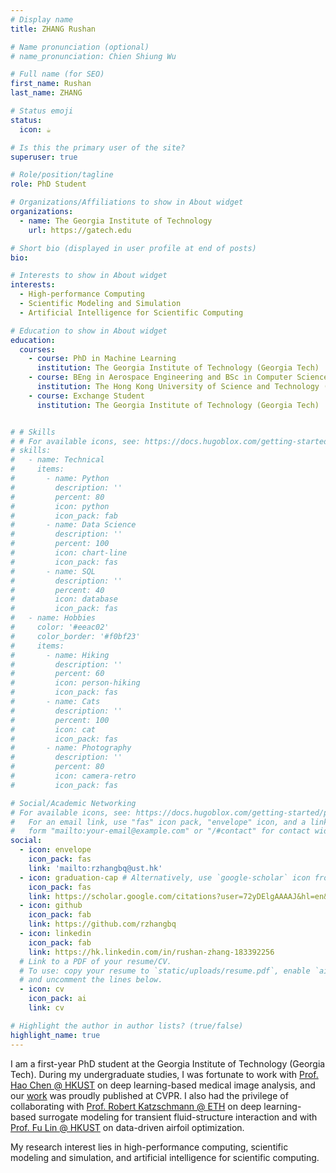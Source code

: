 ```yaml
---
# Display name
title: ZHANG Rushan

# Name pronunciation (optional)
# name_pronunciation: Chien Shiung Wu

# Full name (for SEO)
first_name: Rushan
last_name: ZHANG

# Status emoji
status:
  icon: ☕️

# Is this the primary user of the site?
superuser: true

# Role/position/tagline
role: PhD Student

# Organizations/Affiliations to show in About widget
organizations:
  - name: The Georgia Institute of Technology
    url: https://gatech.edu

# Short bio (displayed in user profile at end of posts)
bio:

# Interests to show in About widget
interests:
  - High-performance Computing
  - Scientific Modeling and Simulation
  - Artificial Intelligence for Scientific Computing

# Education to show in About widget
education:
  courses:
    - course: PhD in Machine Learning
      institution: The Georgia Institute of Technology (Georgia Tech)
    - course: BEng in Aerospace Engineering and BSc in Computer Science
      institution: The Hong Kong University of Science and Technology (HKUST)
    - course: Exchange Student
      institution: The Georgia Institute of Technology (Georgia Tech)


# # Skills
# # For available icons, see: https://docs.hugoblox.com/getting-started/page-builder/#icons
# skills:
#   - name: Technical
#     items:
#       - name: Python
#         description: ''
#         percent: 80
#         icon: python
#         icon_pack: fab
#       - name: Data Science
#         description: ''
#         percent: 100
#         icon: chart-line
#         icon_pack: fas
#       - name: SQL
#         description: ''
#         percent: 40
#         icon: database
#         icon_pack: fas
#   - name: Hobbies
#     color: '#eeac02'
#     color_border: '#f0bf23'
#     items:
#       - name: Hiking
#         description: ''
#         percent: 60
#         icon: person-hiking
#         icon_pack: fas
#       - name: Cats
#         description: ''
#         percent: 100
#         icon: cat
#         icon_pack: fas
#       - name: Photography
#         description: ''
#         percent: 80
#         icon: camera-retro
#         icon_pack: fas

# Social/Academic Networking
# For available icons, see: https://docs.hugoblox.com/getting-started/page-builder/#icons
#   For an email link, use "fas" icon pack, "envelope" icon, and a link in the
#   form "mailto:your-email@example.com" or "/#contact" for contact widget.
social:
  - icon: envelope
    icon_pack: fas
    link: 'mailto:rzhangbq@ust.hk'
  - icon: graduation-cap # Alternatively, use `google-scholar` icon from `ai` icon pack
    icon_pack: fas
    link: https://scholar.google.com/citations?user=72yDElgAAAAJ&hl=en&oi=ao
  - icon: github
    icon_pack: fab
    link: https://github.com/rzhangbq
  - icon: linkedin
    icon_pack: fab
    link: https://hk.linkedin.com/in/rushan-zhang-183392256
  # Link to a PDF of your resume/CV.
  # To use: copy your resume to `static/uploads/resume.pdf`, enable `ai` icons in `params.yaml`,
  # and uncomment the lines below.
  - icon: cv
    icon_pack: ai
    link: cv

# Highlight the author in author lists? (true/false)
highlight_name: true
---
```


I am a first-year PhD student at the Georgia Institute of Technology (Georgia Tech). During my undergraduate studies, I was fortunate to work with [Prof. Hao Chen @ HKUST](https://cse.hkust.edu.hk/~jhc/) on deep learning-based medical image analysis, and our [work](https://openaccess.thecvf.com/content/CVPR2023/html/Jiang_DoNet_Deep_De-Overlapping_Network_for_Cytology_Instance_Segmentation_CVPR_2023_paper.html) was proudly published at CVPR. I also had the privilege of collaborating with [Prof. Robert Katzschmann @ ETH](https://srl.ethz.ch/the-group/prof-robert-katzschmann.html) on deep learning-based surrogate modeling for transient fluid-structure interaction and with [Prof. Fu Lin @ HKUST](http://linfu.people.ust.hk/) on data-driven airfoil optimization.

My research interest lies in high-performance computing, scientific modeling and simulation, and artificial intelligence for scientific computing.